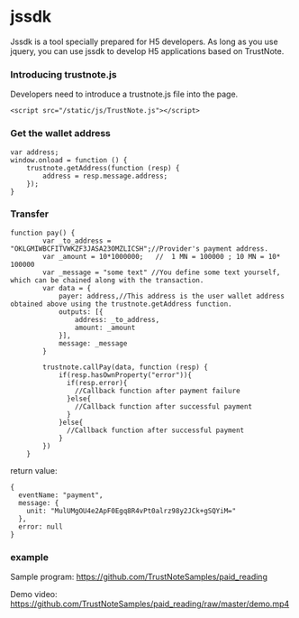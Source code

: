 # jssdk

Jssdk is a tool specially prepared for H5 developers. As long as you use jquery, you can use jssdk to develop H5 applications based on TrustNote.

### Introducing trustnote.js

Developers need to introduce a trustnote.js file into the page.

```
<script src="/static/js/TrustNote.js"></script>
```

### Get the wallet address

```
var address;
window.onload = function () {
    trustnote.getAddress(function (resp) {
        address = resp.message.address;
    });
}
```

### Transfer

```
function pay() {
        var _to_address = "OKLGMIWBCFITVWKZF3JASA23OMZLICSH";//Provider's payment address.
        var _amount = 10*1000000;   //  1 MN = 100000 ; 10 MN = 10* 100000
        var _message = "some text" //You define some text yourself, which can be chained along with the transaction.
        var data = {
            payer: address,//This address is the user wallet address obtained above using the trustnote.getAddress function.
            outputs: [{
                address: _to_address,
                amount: _amount
            }],
            message: _message
        }
        
        trustnote.callPay(data, function (resp) {
            if(resp.hasOwnProperty("error")){
              if(resp.error){
                //Callback function after payment failure
              }else{
                //Callback function after successful payment
              }
            }else{
              //Callback function after successful payment
            }
        })
    }
```

return value:

```
{
  eventName: "payment",
  message: {
    unit: "MulUMgOU4e2ApF0Egq8R4vPt0alrz98y2JCk+gSQYiM="
  },
  error: null
}
```
### example

Sample program: https://github.com/TrustNoteSamples/paid_reading

Demo video: https://github.com/TrustNoteSamples/paid_reading/raw/master/demo.mp4
